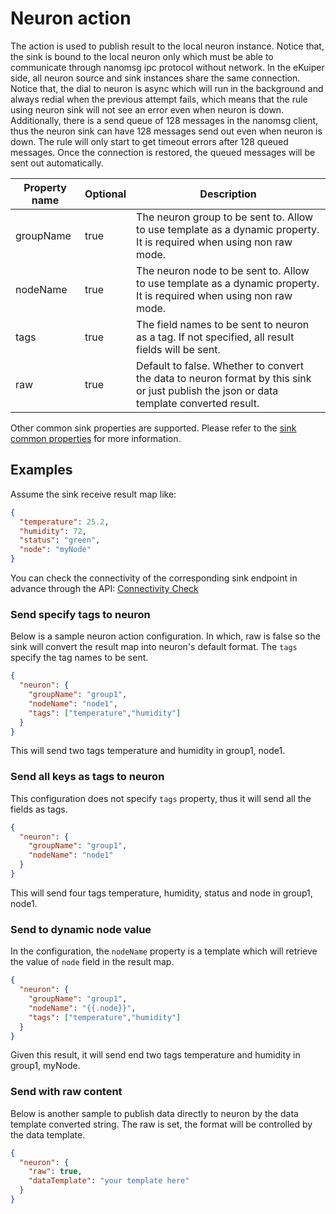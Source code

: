 # Neuron action

The action is used to publish result to the local neuron instance. Notice that, the sink is bound to the local neuron only which must be able to communicate through nanomsg ipc protocol without network. In the eKuiper side, all neuron source and sink instances share the same connection. Notice that, the dial to neuron is async which will run in the background and always redial when the previous attempt fails, which means that the rule using neuron sink will not see an error even when neuron is down. Additionally, there is a send queue of 128 messages in the nanomsg client, thus the neuron sink can have 128 messages send out even when neuron is down. The rule will only start to get timeout errors after 128 queued messages. Once the connection is restored, the queued messages will be sent out automatically.

| Property name | Optional | Description                                                                                                                             |
|---------------|----------|-----------------------------------------------------------------------------------------------------------------------------------------|
| groupName     | true     | The neuron group to be sent to. Allow to use template as a dynamic property. It is required when using non raw mode.                    |
| nodeName      | true     | The neuron node to be sent to. Allow to use template as a dynamic property. It is required when using non raw mode.                     |
| tags          | true     | The field names to be sent to neuron as a tag. If not specified, all result fields will be sent.                                        |
| raw           | true     | Default to false. Whether to convert the data to neuron format by this sink or just publish the json or data template converted result. |

Other common sink properties are supported. Please refer to the [sink common properties](../overview.md#common-properties) for more information.

## Examples

Assume the sink receive result map like:

```json
{
  "temperature": 25.2,
  "humidity": 72,
  "status": "green",
  "node": "myNode"
}
```

You can check the connectivity of the corresponding sink endpoint in advance through the API: [Connectivity Check](../../../api/restapi/connection.md#connectivity-check)

### Send specify tags to neuron

Below is a sample neuron action configuration. In which, raw is false so the sink will convert the result map into neuron's default format. The `tags` specify the tag names to be sent.

```json
{
  "neuron": {
    "groupName": "group1",
    "nodeName": "node1",
    "tags": ["temperature","humidity"]
  }
}
```

This will send two tags temperature and humidity in group1, node1.

### Send all keys as tags to neuron

This configuration does not specify `tags` property, thus it will send all the fields as tags.

```json
{
  "neuron": {
    "groupName": "group1",
    "nodeName": "node1"
  }
}
```

This will send four tags temperature, humidity, status and node in group1, node1.

### Send to dynamic node value

In the configuration, the `nodeName` property is a template which will retrieve the value of `node` field in the result map.

```json
{
  "neuron": {
    "groupName": "group1",
    "nodeName": "{{.node}}",
    "tags": ["temperature","humidity"]
  }
}
```

Given this result, it will send end two tags temperature and humidity in group1, myNode.

### Send with raw content

Below is another sample to publish data directly to neuron by the data template converted string. The raw is set, the format will be controlled by the data template.

```json
{
  "neuron": {
    "raw": true,
    "dataTemplate": "your template here"
  }
}
```
